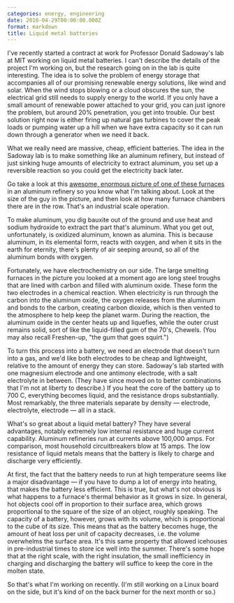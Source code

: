 ```yaml
---
categories: energy, engineering
date: 2010-04-29T00:00:00.000Z
format: markdown
title: Liquid metal batteries
---
```


I've recently started a contract at work for Professor Donald Sadoway's lab at MIT working on liquid metal batteries. I can't describe the details of the project I'm working on, but the research going on in the lab is quite interesting. The idea is to solve the problem of energy storage that accompanies all of our promising renewable energy solutions, like wind and solar. When the wind stops blowing or a cloud obscures the sun, the electrical grid still needs to supply energy to the world. If you only have a small amount of renewable power attached to your grid, you can just ignore the problem, but around 20% penetration, you get into trouble. Our best solution right now is either firing up natural gas turbines to cover the peak loads or pumping water up a hill when we have extra capacity so it can run down through a generator when we need it back.

What we really need are massive, cheap, efficient batteries. The idea in the Sadoway lab is to make something like an aluminum refinery, but instead of just sinking huge amounts of electricity to extract aluminum, you set up a reversible reaction so you could get the electricity back later.

Go take a look at this [awesome, enormous picture of one of these furnaces][1] in an aluminum refinery so you know what I'm talking about. Look at the size of the guy in the picture, and then look at how many furnace chambers there are in the row. That's an industrial scale operation.

To make aluminum, you dig bauxite out of the ground and use heat and sodium hydroxide to extract the part that's aluminum. What you get out, unfortunately, is oxidized aluminum, known as alumina. This is because aluminum, in its elemental form, reacts with oxygen, and when it sits in the earth for eternity, there's plenty of air seeping around, so all of the aluminum bonds with oxygen.

Fortunately, we have electrochemistry on our side. The large smelting furnaces in the picture you looked at a moment ago are long steel troughs that are lined with carbon and filled with aluminum oxide. These form the two electrodes in a chemical reaction. When electricity is run through the carbon into the aluminum oxide, the oxygen releases from the aluminum and bonds to the carbon, creating carbon dioxide, which is then vented to the atmosphere to help keep the planet warm. During the reaction, the aluminum oxide in the center heats up and liquefies, while the outer crust remains solid, sort of like the liquid-filled gum of the 70's, Chewels. (You may also recall Freshen-up, "the gum that goes squirt.")

To turn this process into a battery, we need an electrode that doesn't turn into a gas, and we'd like both electrodes to be cheap and lightweight, relative to the amount of energy they can store. Sadoway's lab started with one magnesium electrode and one antimony electrode, with a salt electrolyte in between. (They have since moved on to better combinations that I'm not at liberty to describe.) If you heat the core of the battery up to 700 C, everything becomes liquid, and the resistance drops substantially. Most remarkably, the three materials separate by density — electrode, electrolyte, electrode — all in a stack.

What's so great about a liquid metal battery? They have several advantages, notably extremely low internal resistance and huge current capability. Aluminum refineries run at currents above 100,000 amps. For comparison, most household circuitbreakers blow at 15 amps. The low resistance of liquid metals means that the battery is likely to charge and discharge very efficiently.

At first, the fact that the battery needs to run at high temperature seems like a major disadvantage — if you have to dump a lot of energy into heating, that makes the battery less efficient. This is true, but what's not obvious is what happens to a furnace's thermal behavior as it grows in size. In general, hot objects cool off in proportion to their surface area, which grows proportional to the square of the size of an object, roughly speaking. The capacity of a battery, however, grows with its volume, which is proportional to the cube of its size. This means that as the battery becomes huge, the amount of heat loss per unit of capacity decreases, i.e. the volume overwhelms the surface area. It's this same property that allowed icehouses in pre-industrial times to store ice well into the summer. There's some hope that at the right scale, with the right insulation, the small inefficiency in charging and discharging the battery will suffice to keep the core in the molten state.

So that's what I'm working on recently. (I'm still working on a Linux board on the side, but it's kind of on the back burner for the next month or so.)

[1]: http://www.kitimatworksmodernization.com/media/media%20materials/alm2001_7SHigh.jpg
